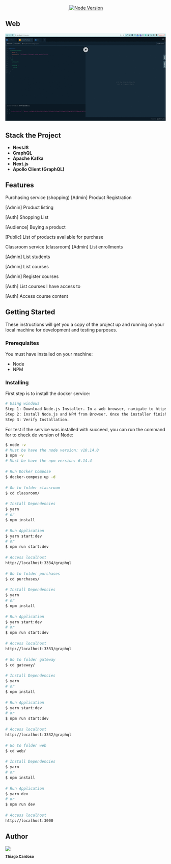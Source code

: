 
<p align="center">
  <a href="https://pt-br.reactjs.org/">
    <img alt="" src="https://img.shields.io/badge/React-16.13.1-blue.svg" target="_blank">
  </a>

  <a href="https://nodejs.org/en/">
    <img alt="Node Version" src="https://img.shields.io/badge/node-%3E%3D%2010.14.0-brightgreen" target="_blank">
  </a>
  
</p>

## Web

![](https://github.com/Thiago-Cardoso/ignite-lab-ead-course/blob/master/web/public/logo.gif)


## Stack the Project

- **NestJS**
- **GraphQL**
- **Apache Kafka**
- **Next.js**
- **Apollo Client (GraphQL)**

## Features

Purchasing service (shopping)
[Admin] Product Registration

[Admin] Product listing

[Auth] Shopping List

[Audience] Buying a product

[Public] List of products available for purchase

Classroom service (classroom)
[Admin] List enrollments

[Admin] List students

[Admin] List courses

[Admin] Register courses

[Auth] List courses I have access to

[Auth] Access course content

## Getting Started

These instructions will get you a copy of the project up and running on your local machine for development and testing purposes.

### Prerequisites

You must have installed on your machine:

- Node
- NPM

### Installing

First step is to install the docker service:

```bash
# Using windows
Step 1: Download Node.js Installer. In a web browser, navigate to https://nodejs.org/en/download/. ...
Step 2: Install Node.js and NPM from Browser. Once the installer finishes downloading, launch it. ...
Step 3: Verify Installation.

```

For test if the service was installed with succeed, you can run the command for to check de version of Node:

```bash
$ node -v
# Must be have the node version: v10.14.0
$ npm -v
# Must be have the npm version: 6.14.4

# Run Docker Compose
$ docker-compose up -d

# Go to folder classroom
$ cd classroom/

# Install Dependencies
$ yarn
# or
$ npm install

# Run Application
$ yarn start:dev
# or
$ npm run start:dev

# Access localhost
http://localhost:3334/graphql

# Go to folder purchases
$ cd purchases/

# Install Dependencies
$ yarn
# or
$ npm install

# Run Application
$ yarn start:dev
# or
$ npm run start:dev

# Access localhost
http://localhost:3333/graphql

# Go to folder gateway
$ cd gateway/

# Install Dependencies
$ yarn
# or
$ npm install

# Run Application
$ yarn start:dev
# or
$ npm run start:dev

# Access localhost
http://localhost:3332/graphql

# Go to folder web
$ cd web/

# Install Dependencies
$ yarn
# or
$ npm install

# Run Application
$ yarn dev
# or
$ npm run dev

# Access localhost
http://localhost:3000

```

## Author

<!-- ALL-CONTRIBUTORS-LIST:START - Do not remove or modify this section -->
<!-- prettier-ignore -->
[<img src="https://avatars1.githubusercontent.com/u/1753070?s=460&v=4" width="100px;"/><br /><sub><b>Thiago Cardoso</b></sub>](https://github.com/Thiago-Cardoso)<br />
